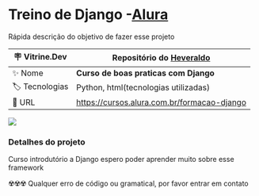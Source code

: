 # Treino de Django -[Alura](https://www.alura.com.br)

Rápida descrição do objetivo de fazer esse projeto

| :placard: Vitrine.Dev |   Repositório do [Heveraldo](https://www.linkedin.com/in/heveraldo-serra-7b3544200/)  |
| -------------  | --- |
| :sparkles: Nome        | **Curso de boas praticas com Django**
| :label: Tecnologias | Python, html(tecnologias utilizadas)
| :rocket: URL         | https://cursos.alura.com.br/formacao-django

<!-- Inserir imagem com a #vitrinedev ao final do link -->
![](https://static.djangoproject.com/img/logos/django-logo-negative.1d528e2cb5fb.png#vitrinedev)

### Detalhes do projeto

Curso introdutório a Django espero poder aprender muito sobre esse framework



☢️☢️☢️ Qualquer erro de código ou gramatical, por favor entrar em contato
